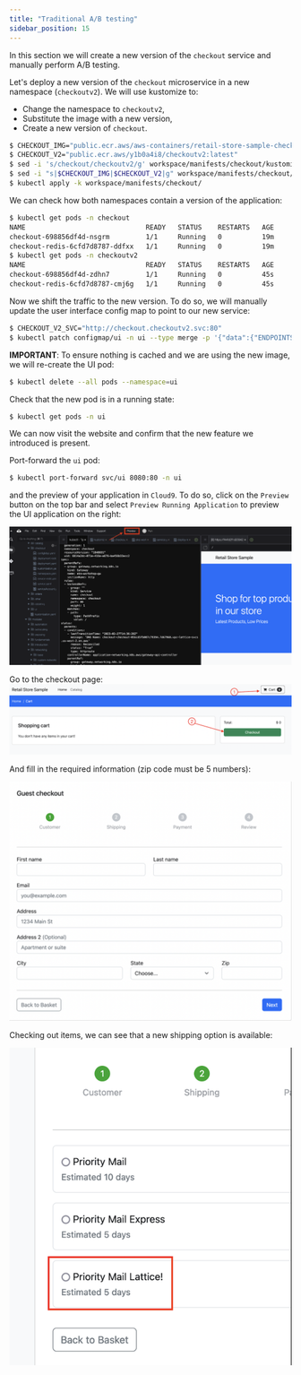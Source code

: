 ```yaml
---
title: "Traditional A/B testing"
sidebar_position: 15
---
```


In this section we will create a new version of the `checkout` service and manually perform A/B testing.

Let's deploy a new version of the `checkout` microservice in a new namespace (`checkoutv2`). We will use kustomize to: 

* Change the namespace to `checkoutv2`, 
* Substitute the image with a new version,
* Create a new version of `checkout`.

```bash
$ CHECKOUT_IMG="public.ecr.aws/aws-containers/retail-store-sample-checkout:latest"
$ CHECKOUT_V2="public.ecr.aws/y1b0a4i8/checkoutv2:latest"
$ sed -i 's/checkout/checkoutv2/g' workspace/manifests/checkout/kustomization.yaml
$ sed -i "s|$CHECKOUT_IMG|$CHECKOUT_V2|g" workspace/manifests/checkout/deployment.yaml
$ kubectl apply -k workspace/manifests/checkout/
```

We can check how both namespaces contain a version of the application:

```bash
$ kubectl get pods -n checkout
NAME                              READY   STATUS    RESTARTS   AGE
checkout-698856df4d-nsgrm         1/1     Running   0          19m
checkout-redis-6cfd7d8787-ddfxx   1/1     Running   0          19m
$ kubectl get pods -n checkoutv2
NAME                              READY   STATUS    RESTARTS   AGE
checkout-698856df4d-zdhn7         1/1     Running   0          45s
checkout-redis-6cfd7d8787-cmj6g   1/1     Running   0          45s
```

Now we shift the traffic to the new version. To do so, we will manually update the user interface config map to point to our new service: 
```bash
$ CHECKOUT_V2_SVC="http://checkout.checkoutv2.svc:80"
$ kubectl patch configmap/ui -n ui --type merge -p '{"data":{"ENDPOINTS_CHECKOUT": "'${CHECKOUT_V2_SVC}'"}}'
```

**IMPORTANT**: To ensure nothing is cached and we are using the new image, we will re-create the UI pod:

```bash
$ kubectl delete --all pods --namespace=ui
```

Check that the new pod is in a running state:
```bash
$ kubectl get pods -n ui
```

We can now visit the website and confirm that the new feature we introduced is present.

Port-forward the `ui` pod:  

```bash
$ kubectl port-forward svc/ui 8080:80 -n ui
```

and the preview of your application in `Cloud9`. To do so, click on the `Preview` button on the top bar and select `Preview Running Application` to preview the UI application on the right:

![Preview your application](assets/preview-app.png)

Go to the checkout page:
![Checkout](assets/checkout1.png)

And fill in the required information (zip code must be 5 numbers):

![Checkout](assets/checkout2.png)

Checking out items, we can see that a new shipping option is available: 

![Preview your application](assets/shippingoptions.png)